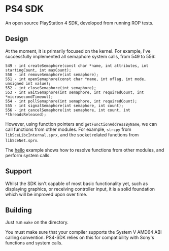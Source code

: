 # PS4 SDK
An open source PlayStation 4 SDK, developed from running ROP tests.

## Design
At the moment, it is primarily focused on the kernel. For example, I've successfully implemented all semaphore system calls, from 549 to 556:

    549 - int createSemaphore(const char *name, int attributes, int startingCount, int maxCount);
    550 - int removeSemaphore(int semaphore);
    551 - int openSemaphore(const char *name, int oflag, int mode, unsigned int value);
    552 - int closeSemaphore(int semaphore);
    553 - int waitSemaphore(int semaphore, int requiredCount, int *microsecondTimeout);
    554 - int pollSemaphore(int semaphore, int requiredCount);
    555 - int signalSemaphore(int semaphore, int count);
    556 - int cancelSemaphore(int semaphore, int count, int *threadsReleased);

However, using function pointers and `getFunctionAddressByName`, we can call functions from other modules. For example, `strcpy` from `libSceLibcInternal.sprx`, and the socket related functions from `libSceNet.sprx`.

The [hello](https://github.com/CTurt/PS4-SDK/blob/master/examples/hello/source/main.c) example shows how to resolve functions from other modules, and perform system calls.

## Support
Whilst the SDK isn't capable of most basic functionality yet, such as displaying graphics, or receiving controller input, it is a solid foundation which will be improved upon over time.

## Building
Just run `make` on the directory.

You must make sure that your compiler supports the System V AMD64 ABI calling convention. PS4-SDK relies on this for compatibility with Sony's functions and system calls.